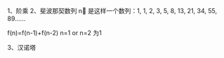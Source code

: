 1、阶乘
2、斐波那契数列
n 是这样一个数列：1, 1, 2, 3, 5, 8, 13, 21, 34, 55, 89……

f(n)=f(n-1)+f(n-2)
n=1 or n=2 为1

3、汉诺塔